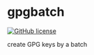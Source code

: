 # gpgbatch

[![GitHub license](https://sinfallas.files.wordpress.com/2016/02/gpl.png)](https://github.com/sinfallas/gpgbatch/blob/master/LICENSE)

create GPG keys by a batch
